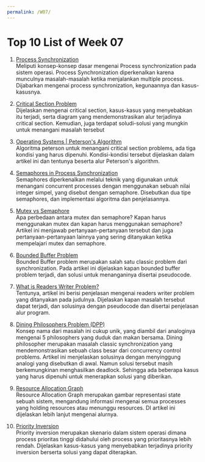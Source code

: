 ```yaml
---
permalink: /W07/
---
```


# Top 10 List of Week 07

1. [Process Synchronization](https://www.studytonight.com/operating-system/process-synchronization)<br>
   Meliputi konsep-konsep dasar mengenai Process synchronization pada sistem operasi. Process Synchronization diperkenalkan karena munculnya masalah-masalah ketika menjalankan multiple process. Dijabarkan mengenai process synchronization, kegunaannya dan kasus-kasusnya.

2. [Critical Section Problem](https://www.tutorialspoint.com/critical-section-problem)<br>
   Dijelaskan mengenai critical section, kasus-kasus yang menyebabkan itu terjadi, serta diagram yang mendemonstrasikan alur terjadinya critical section. Kemudian, juga terdapat soludi-solusi yang mungkin untuk menangani masalah tersebut

3. [Operating Systems | Peterson's Algorithm](https://www.faceprep.in/operating-systems/operating-systems-petersons-algorithm/)<br>
   Algoritma peterson untuk menangani critical section problems, ada tiga kondisi yang harus dipenuhi. Kondisi-kondisi tersebut dijelaskan dalam artikel ini dan tentunya beserta alur Peterson's algorithm.

4. [Semaphores in Process Synchronization](https://www.geeksforgeeks.org/semaphores-in-process-synchronization/)<br>
   Semaphores diperkenalkan melalui teknik yang digunakan untuk menangani concurrent processes dengan menggunakan sebuah nilai integer simpel, yang disebut dengan semaphore. Disebutkan dua tipe semaphores, dan implementasi algoritma dan penjelasannya.

5. [Mutex vs Semaphore](https://www.geeksforgeeks.org/mutex-vs-semaphore/)<br>
   Apa perbedaan antara mutex dan semaphore? Kapan harus menggunakan mutex dan kapan harus menggunakan semaphore? Artikel ini menjawab pertanyaan-pertanyaan tersebut dan juga pertanyaan-pertanyaan lainnya yang sering ditanyakan ketika mempelajari mutex dan semaphore.

6. [Bounded Buffer Problem](https://scanftree.com/operating-system/bounded-buffer)<br>
   Bounded Buffer problem merupakan salah satu classic problem dari synchronization. Pada artikel ini dijelaskan kapan bounded buffer problem terjadi, dan solusi untuk menanganinya disertai pseudocode.

7. [What is Readers Writer Problem?](https://www.studytonight.com/operating-system/readers-writer-problem)<br>
   Tentunya, artikel ini berisi penjelasan mengenai readers writer problem yang ditanyakan pada judulnya. Dijelaskan kapan masalah tersebut dapat terjadi, dan solusinya dengan pseudocode dan disertai penjelasan alur program.

8. [Dining Philosophers Problem (DPP)](https://www.tutorialspoint.com/dining-philosophers-problem-dpp)<br>
   Konsep nama dari masalah ini cukup unik, yang diambil dari analoginya mengenai 5 philosophers yang duduk dan makan bersama. Dining philosopher merupakan masalah classic synchronization yang mendemonstrasikan sebuah class besar dari concurrency control problems. Artikel ini menjelaskan solusinya dengan menyinggung analogi yang disebutkan di awal. Namun solusi tersebut masih berkemungkinan menghasilkan deadlock. Sehingga ada beberapa kasus yang harus dipenuhi untuk menerapkan solusi yang diberikan.

9. [Resource Allocation Graph](https://www.javatpoint.com/os-resource-allocation-graph)<br>
   Resource Allocation Graph merupakan gambar representasi state sebuah sistem, mengandung informasi mengenai semua processes yang holding resources atau menunggu resources. DI artikel ini dijelaskan lebih lanjut mengenai alurnya.

10. [Priority Inversion](https://www.tutorialspoint.com/priority-inversion)<br>
    Priority inversion merupakan skenario dalam sistem operasi dimana process prioritas tinggi didahului oleh process yang prioritasnya lebih rendah. Dijelaskan kasus-kasus yang menyebabkan terjadinya priority inversion berserta solusi yang dapat diterapkan.

